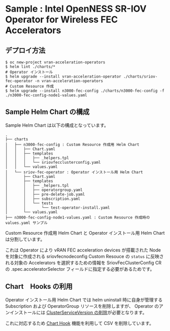 # Sample : Intel OpenNESS SR-IOV Operator for Wireless FEC Accelerators

## デプロイ方法

```
$ oc new-project vran-acceleration-operators
$ helm lint ./charts/*
# Operator インストール
$ helm upgrade --install vran-acceleration-operator ./charts/sriov-fec-operator -n vran-acceleration-operators
# Custom Resource 作成
$ helm upgrade --install n3000-fec-config ./charts/n3000-fec-config -f ./n3000-fec-config-node1-values.yaml
```

## Sample Helm Chart の構成

Sample Helm Chart は以下の構成となっています。

```
.
├── charts
│   ├── n3000-fec-config : Custom Resource 作成用 Helm Chart
│   │   ├── Chart.yaml
│   │   ├── templates
│   │   │   ├── _helpers.tpl
│   │   │   └── sriovfecclusterconfig.yaml
│   │   └── values.yaml
│   └── sriov-fec-operator : Operator インストール用 Helm Chart
│       ├── Chart.yaml
│       ├── templates
│       │   ├── _helpers.tpl
│       │   ├── operatorgroup.yaml
│       │   ├── pre-delete-job.yaml
│       │   ├── subscription.yaml
│       │   └── tests
│       │       └── test-operator-install.yaml
│       └── values.yaml
├── n3000-fec-config-node1-values.yaml : Custom Resource 作成時の values.yaml サンプル
```

Custom Resource 作成用 Helm Chart と Operator インストール用 Helm Chart は分割しています。

これは Operator により vRAN FEC acceleration devices が搭載された Node を対象に作成される sriovfecnodeconfig Custom Resouce の `status` に反映される対象の Accelerators を選択するための情報を SriovFecClusterConfig CR の .spec.acceleratorSelector フィールドに指定する必要があるためです。


## Chart　Hooks の利用

Operator インストール用 Helm Chart では helm uninstall 時に自身が管理する Subscription および OperatorGroup リソースを削除しますが、 Operator のアンインストールには [ClusterServiceVersion の削除](https://docs.openshift.com/container-platform/4.9/operators/admin/olm-deleting-operators-from-cluster.html#olm-deleting-operators-from-a-cluster)が必要となります。

これに対応するため [Chart Hook](https://helm.sh/docs/topics/charts_hooks/) 機能を利用して CSV を削除しています。
